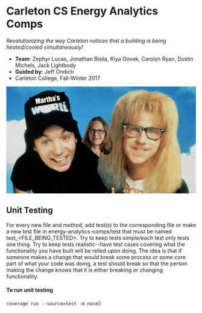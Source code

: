 # Carleton CS Energy Analytics Comps

*Revolutionizing the way Carleton notices that a building is being heated/cooled simultaneously!*

- **Team**: Zephyr Lucas, Jonathan Bisila, Kiya Govek, Carolyn Ryan, Dustin Michels, Jack Lightbody
- **Guided by:** Jeff Ondich
- Carleton College, Fall-Winter 2017

![Martha's World](images/marthas_world.png)


## Unit Testing
For every new file and method, add test(s) to the corresponding file or make a new test file in energy-analytics-comps/test
that must be named test_<FILE_BEING_TESTED>.  Try to keep tests simple/each test only tests one thing.  Try to keep tests
realistic--have test cases covering what the functionality you have built will be relied upon doing.  The idea is that
if someone makes a change that would break some process or some core part of what your code was doing, a test should break
so that the person making the change knows that it is either breaking or changing functionality.

#### To run unit testing
```unix
coverage run --source=test -m nose2
```
